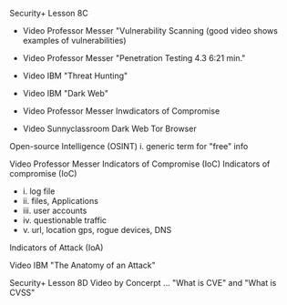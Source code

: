 Security+ Lesson 8C

- Video Professor Messer "Vulnerability Scanning (good video shows examples of vulnerabilities)
- Video Professor Messer "Penetration Testing 4.3 6:21 min."

- Video IBM "Threat Hunting"
- Video IBM "Dark Web"
- Video Professor Messer Inwdicators of Compromise
- Video Sunnyclassroom Dark Web Tor Browser

Open-source Intelligence (OSINT)
i. generic term for "free" info

Video Professor Messer Indicators of Compromise (IoC)
Indicators of compromise (IoC)
- i. log file
- ii. files, Applications
- iii. user accounts
- iv. questionable traffic
- v. url, location gps, rogue devices, DNS

Indicators of Attack (IoA)

Video IBM "The Anatomy of an Attack"

Security+ Lesson 8D
Video by Concerpt ... "What is CVE" and "What is CVSS"
